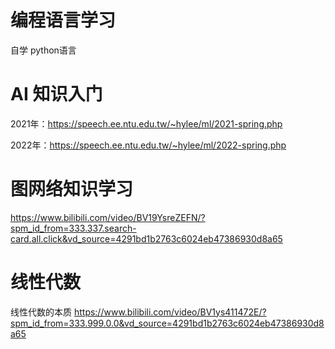 # 编程语言学习

自学 python语言

# AI 知识入门

2021年：https://speech.ee.ntu.edu.tw/~hylee/ml/2021-spring.php

2022年：https://speech.ee.ntu.edu.tw/~hylee/ml/2022-spring.php

# 图网络知识学习

https://www.bilibili.com/video/BV19YsreZEFN/?spm_id_from=333.337.search-card.all.click&vd_source=4291bd1b2763c6024eb47386930d8a65

# 线性代数


线性代数的本质
https://www.bilibili.com/video/BV1ys411472E/?spm_id_from=333.999.0.0&vd_source=4291bd1b2763c6024eb47386930d8a65